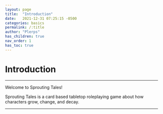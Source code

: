 ```yaml
---
layout: page
title:  "Introduction"
date:   2021-12-31 07:25:15 -0500
categories: basics
permalink: /:title
author: "Plerps"
has_children: true
nav_order: 1
has_toc: true
---
```


# Introduction

---

Welcome to Sprouting Tales! 

Sprouting Tales is a card based tabletop roleplaying game about how characters grow, change, and decay.

---

